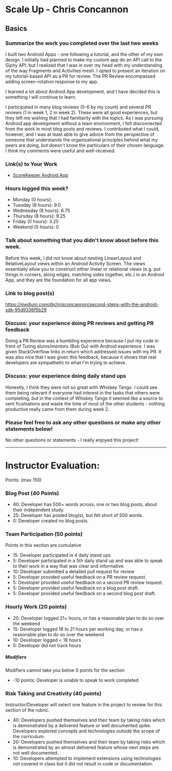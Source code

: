 # Scale Up - Chris Concannon

## Basics

### Summarize the work you completed over the last two weeks
I built two Android Apps - one following a tutorial, and the other of my own design. I initially had planned to make my custom app do an API call to the Giphy API, but I realized that I was in over my head with my understanding of the way Fragments and Activities mesh. I opted to present an iteration on my tutorial-based API as a PR for review. The PR Review encompassed adding screen-rotation response to my app.

I learned a lot about Android App development, and I have decided this is something I will continue to learn.

I participated in many blog reviews (5-6 by my count) and several PR reviews (1 in week 1, 2 in week 2). These were all good experiences, but they left me wishing that I had familiarity with the topics. As I was pursuing Android app development without a team environment, I felt disconnected from the work in most blog posts and reviews. I contributed what I could, however, and I was at least able to give advice from the perspective of someone that understands the organizational principles behind what my peers are doing, but doesn't know the particulars of their chosen language. I think my comments were useful and well-received.

### Link(s) to Your Work

 - [ScoreKeeper Android App](https://github.com/concach/ScoreKeeper)

### Hours logged this week?

- Monday (0 hours):
- Tuesday (8 hours): 9.0
- Wednesday (8 hours): 6.75
- Thursday (8 hours): 9.25
- Friday (0 hours): 3.25
- Weekend (0 hours): 0


### Talk about something that you didn't know about before this week.
Before this week, I did not know about nesting LinearLayout and RelativeLayout views within an Android Activity Screen. The views essentially allow you to construct either linear or relational views (e.g. put things in corners, along edges, matching sides together, etc.) in an Android App, and they are the foundation for all app views.

### Link to blog post(s)
https://medium.com/@chrisconcannon/second-steps-with-the-android-sdk-95d9336f5b29

### Discuss: your experience doing PR reviews and getting PR feedback
Doing a PR Review was a humbling experience because I put my code in front of Turing alums/mentors (Bob Gu) with Android experience. I was given StackOverflow links in return which addressed issues with my PR. It was also nice that I was given this feedback, because it shows that real developers are sympathetic to what I'm trying to achieve.

### Discuss: your experience doing daily stand ups
Honestly, I think they were not so great with Whiskey Tango. I could see them being relevant if everyone had interest in the tasks that others were completing, but in the context of Whiskey Tango it seemed like a source to vent frustrations and waste the time of most of the other students - nothing productive really came from them during week 2.

### Please feel free to ask any other questions or make any other statements below!
No other questions or statements - I really enjoyed this project!

-----

# Instructor Evaluation:

Points: (max 150)

### Blog Post (40 Points)  

* 40: Developer has 500+ words across, one or two blog posts, about their independent study.
* 25: Developer has posted blog(s), but fell short of 500 words.
* 0: Developer created no blog posts.

### Team Participation (50 points)

Points in this section are cumulative

* 15: Developer participated in 4 daily stand ups
* 5: Developer participated in a 5th daily stand up and was able to speak to their work in a way that was clear and informative.
* 10: Developer submitted a detailed pull request for review
* 5: Developer provided useful feedback on a PR review request.
* 5: Developer provided useful feedback on a second PR review request.
* 5: Developer provided useful feedback on a blog post draft.
* 5: Developer provided useful feedback on a second blog post draft.

### Hourly Work (20 points)

* 20: Developer logged 21+ hours, or has a reasonable plan to do so over the weekend
* 15: Developer logged 18 to 21 hours per working day, or has a reasonable plan to do so over the weekend
* 10: Developer logged < 18 hours
* 0: Developer did not track hours

##### Modifiers

Modifiers cannot take you below 0 points for the section

* -10 points: Developer is unable to speak to work completed

### Risk Taking and Creativity (40 points)

Instructor/Developer will select one feature in the project to review for this section of the rubric.

* 40: Developers pushed themselves and their team by taking risks which is demonstrated by a delivered feature or well documented spike. Developers explored concepts and technologies outside the scope of the curriculum.
* 20: Developers pushed themselves and their team by taking risks which is demonstrated by an almost delivered feature whose next steps are not well documented.
* 10: Developers attempted to implement extensions using technologies not covered in class but it did not result in code or documentation.
